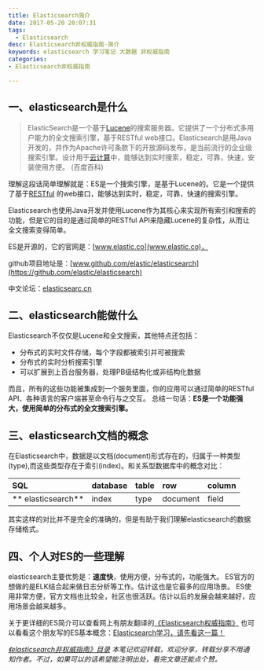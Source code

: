 ```yaml
---
title: Elasticsearch简介
date: 2017-05-20 20:07:31
tags:
  - Elasticsearch
desc: Elasticsearch非权威指南-简介
keywords: elasticsearch 学习笔记 大数据 非权威指南 
categories:
- Elasticsearch非权威指南

---
```


## 一、elasticsearch是什么
> ElasticSearch是一个基于[Lucene](http://baike.baidu.com/item/Lucene?sefr=enterbtn)的搜索服务器。它提供了一个分布式多用户能力的全文搜索引擎，基于RESTful web接口。Elasticsearch是用Java开发的，并作为Apache许可条款下的开放源码发布，是当前流行的企业级搜索引擎。设计用于[云计算](http://baike.baidu.com/view/1316082.htm)中，能够达到实时搜索，稳定，可靠，快速，安装使用方便。
(百度百科)

<!--more-->
理解这段话简单理解就是：ES是一个搜索引擎，是基于Lucene的。它是一个提供了基于[RESTful](http://baike.baidu.com/item/RESTful?sefr=enterbtn) 的web接口，能够达到实时，稳定，可靠，快速的搜索引擎。

Elasticsearch也使用Java开发并使用Lucene作为其核心来实现所有索引和搜索的功能，但是它的目的是通过简单的RESTful API来隐藏Lucene的复杂性，从而让全文搜索变得简单。

ES是开源的，它的官网是：[www.elastic.co](www.elastic.co)，

github项目地址是：[www.github.com/elastic/elasticsearch](https://github.com/elastic/elasticsearch)

中文论坛：[elasticsearc.cn](elasticsearch.cn)

## 二、elasticsearch能做什么

Elasticsearch不仅仅是Lucene和全文搜索，其他特点还包括：
* 分布式的实时文件存储，每个字段都被索引并可被搜索
* 分布式的实时分析搜索引擎
* 可以扩展到上百台服务器，处理PB级结构化或非结构化数据

而且，所有的这些功能被集成到一个服务里面，你的应用可以通过简单的RESTful API、各种语言的客户端甚至命令行与之交互。
总结一句话：**ES是一个功能强大，使用简单的分布式的全文搜索引擎。**

## 三、elasticsearch文档的概念
在Elasticsearch中，数据是以文档(document)形式存在的，归属于一种类型(type),而这些类型存在于索引(index)。和关系型数据库中的概念对比：

| SQL | database | table | row | column|
| :------------------ | :------------- | :------ | :----- | :--------- |
|** elasticsearch** | index | type | document | field|

其实这样的对比并不是完全的准确的，但是有助于我们理解elasticsearch的数据存储格式。

## 四、个人对ES的一些理解

elasticsearch主要优势是：**速度快**，使用方便，分布式的，功能强大。
ES官方的想做的是ELK结合起来做日志分析等工作。估计这也是它最多的应用场景。
ES使用非常方便，官方文档也比较全，社区也很活跃。估计以后的发展会越来越好，应用场景会越来越多。

关于更详细的ES简介可以查看网上有朋友翻译的[《Elasticsearch权威指南》](https://es.xiaoleilu.com/)
也可以看看这个朋友写的ES基本概念：[Elasticsearch学习，请先看这一篇！](http://blog.csdn.net/laoyang360/article/details/52244917)

*[《elasticsearch非权威指南》目录](http://www.jianshu.com/p/ede55b4110b1)*
*本笔记欢迎转载，欢迎分享，转载分享不用通知作者。不过，如果可以的话希望能注明出处，看完文章还能点个赞。*
